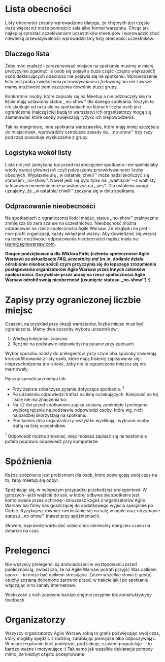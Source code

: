 # Lista obecności

Listy obecności zostały wprowadzone dlatego, że chętnych jest często dużo więcej niż może pomieścić sala albo format warsztatu. Chcąc jak najlepiej sprostać oczekiwaniom uczestników meetupów i wprowadzić choć niewielką przewidywalność wprowadziliśmy listy obecności uczestników.


## Dlaczego lista

Żeby móc znaleźć i zarezerwować miejsce na spotkanie musimy w miarę precyzyjnie zgadnąć ile osób się pojawi a duża część (często większość!) osób deklarujących obecność nie pojawia się na spotkaniu. Wprowadzenie listy jest próbą zwiększenia _przewidywalności frekwencji_ bo nie zawsze mamy możliwość pomieszczenia dowolnie dużej grupy.

Konkretnie: osoby, które zapisały się na Meetup a nie odznaczyły się na liście mają ustawiony status ,,no-show'' dla danego spotkania. Niczym to nie skutkuje od razu ale na spotkaniach na których liczba osób jest ograniczona (najczęściej będą to warsztaty) ich organizatorzy mogą się zastanawiać które osoby zwiększają ryzyko ich niepowodzenia.

Tak na marginesie, inne spotkania warszawskie, które mają mniej szczęścia do miejscówek, wprowadziły ostrzejsze zasady np. ,,no-show'' trzy razy pod rząd powoduje wykluczenie z grupy.

## Logistyka wokół listy

Lista nie jest zamykana tuż przed rozpoczęciem spotkania--nie spełniałaby wtedy swojej głównej roli czyli polepszenia przewidywalności liczby obecnych. Wypisanie się ,,w ostatniej chwili'' może nadal skończyć się statusem ,,no-show''. Nawet jeśli się było tylko na ,,waitliście''--z waitlisty w losowym momencie można wskoczyć na ,,yes''. Dla ustalenia uwagi uznajemy, że ,,w ostatniej chwili'' zaczyna się w dniu spotkania.

## Odpracowanie nieobecności

Na spotkaniach o ograniczonej ilości miejsc, status ,,no-show'' praktycznie zmniejsza do zera szanse na uczestnictwo. Nieobecność można odpracować na rzecz społeczności Agile Warsaw. Ze względu na profil non-profit organizacji, każdy wkład jest ważny. Aby dowiedzieć się więcej na temat możliwości odpracowania nieobecności napisz maila na: team@agilewarsaw.com.

<b>Gorące podziękowania dla Wiktora Firlej (członka społeczności Agile Warsaw) za aktualizacje <i>FAQ_uczestnicy.md</i> (m.in. dodanie działu odrabionie nieobecności) czym przyczynia się do lepszego zrozumienia postępowania organizatorów Agile Warsaw przez innych członków społeczności. Oczywiście przez pracę na rzecz społeczności Agile Warsaw odrobił swoją nieobecność (usunięcie statusu ,,no-show'') :) </b>

# Zapisy przy ograniczonej liczbie miejsc

Czasem, na przykład przy okazji warsztatów, liczba miejsc musi być ograniczona. Mamy dwa sposoby wyboru uczestników: 

1. Według kolejności zapisów 
2. Ręcznie na podstawie odpowiedzi na pytanie przy zapisach. 

Wybór sposobu należy do prelegentów, przy czym oba sposoby zawierają krok odfiltrowania z listy osób, które mają historię zapisywania się i nieprzychodzenia (no-show), żeby nie te ograniczone miejsca się nie marnowały.
   
Ręczny sposób przebiega tak:

  - Przy zapisie zobaczysz pytanie dotyczące spotkania. <sup>1</sup>
  - Po udzieleniu odpowiedzi trafisz na listę oczekujących. Kolejność na tej liście nie ma znaczenia bo:
  - Na ~2 dni przed spotkaniem zapisy zostaną zamknięte i prelegenci wybiorą ręcznie na podstawie odpowiedzi osoby, które wg. nich najbardziej skorzystają na spotkaniu.
  - Pod koniec dnia organizatorzy wszystko wyklikają i wybrane osoby trafią na listę uczestników.

<sup>1</sup> Odpowiedź można zmieniać, więc możesz zapisać się na telefonie a potem poprawić odpowiedź przy komputerze.

# Spóźnienia

Każde spóźnienie jest problemem dla osób, które poświęcają swój czas na to, żeby meetup się odbył.

Spóźniając się, w nalepszym przypadku przekodzisz prelegentowi. W gorszych--jeśli wejście do sali, w której odbywa się spotkanie jest kontolowane przez ochronę--zmuszasz kogoś z organizatorów Agile Warsaw lub firmy nas goszczącej do dodatkowego wyjścia specjalnie po Ciebie. Ryzykujesz również niedostanie się na salę w ogóle oraz otrzymanie statusu ,,no-show'' (nawet przy spóźnieniach). 

Słowem, naprawdę warto dać sobie choć minimalny margines czasu na dotarcie na czas.

# Prelegenci

Nie wszyscy prelegenci są doświadczeni w występowaniu przed publicznością, zwłaszcza, że na Agile Warsaw potrafi przyjść Was całkiem sporo---to może być całkiem stresujące. Zatem wszelkie słowa (i gesty) otuchy zostaną docenione zarówno przed, w trakcie jak i po spotkaniu włączając w to kanały internetowe.

Wiekszość z nich zapewne bardzo chętnie przyjmie też _konstruktywyny_ feedback.

# Organizatorzy

Wszyscy organizatorzy Agile Warsaw robią to gratis poświęcając swój czas, który mogliby spędzić z rodziną, zarabiając pieniądze albo odpoczywając. W miarę regularnie ktoś podejdzie, podziękuje, czasem pogratuluje---to bardzo ważne i motywujące :) Tak samo jak wszelkie deklaracje pomocy mimo, że niezbyt często podejmowane.
